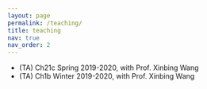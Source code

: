 ```yaml
---
layout: page
permalink: /teaching/
title: teaching
nav: true
nav_order: 2
---
```


- (TA) Ch21c Spring 2019-2020, with Prof. Xinbing Wang
- (TA) Ch1b Winter 2019-2020, with Prof. Xinbing Wang